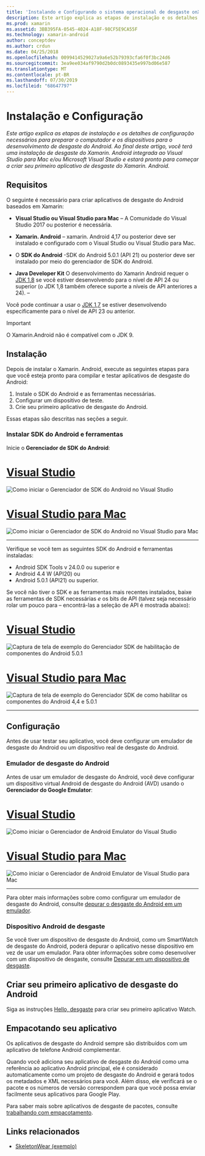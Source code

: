 ```yaml
---
title: 'Instalando e Configurando o sistema operacional de desgaste onXamarin. Android '
description: Este artigo explica as etapas de instalação e os detalhes de configuração necessários para preparar o computador e os dispositivos para o desenvolvimento de desgaste do Android. Ao final deste artigo, você terá uma instalação de desgaste do Xamarin. Android integrada ao Visual Studio para Mac e/ou Microsoft Visual Studio e estará pronto para começar a criar seu primeiro aplicativo de desgaste do Xamarin. Android.
ms.prod: xamarin
ms.assetid: 3BB395FA-0545-4024-A18F-98CF5E9CA55F
ms.technology: xamarin-android
author: conceptdev
ms.author: crdun
ms.date: 04/25/2018
ms.openlocfilehash: 0099414529027a9a6e52b79393cfa6f0f3bc24d6
ms.sourcegitcommit: 3ea9ee034af9790d2b0dc0893435e997bd06e587
ms.translationtype: MT
ms.contentlocale: pt-BR
ms.lasthandoff: 07/30/2019
ms.locfileid: "68647797"
---
```

# <a name="setup-and-installation"></a>Instalação e Configuração

_Este artigo explica as etapas de instalação e os detalhes de configuração necessários para preparar o computador e os dispositivos para o desenvolvimento de desgaste do Android. Ao final deste artigo, você terá uma instalação de desgaste do Xamarin. Android integrada ao Visual Studio para Mac e/ou Microsoft Visual Studio e estará pronto para começar a criar seu primeiro aplicativo de desgaste do Xamarin. Android._

## <a name="requirements"></a>Requisitos

O seguinte é necessário para criar aplicativos de desgaste do Android baseados em Xamarin:

-   **Visual Studio ou Visual Studio para Mac** &ndash; A Comunidade do Visual Studio 2017 ou posterior é necessária.

-   **Xamarin. Android** &ndash; xamarin. Android 4,17 ou posterior deve ser instalado e configurado com o Visual Studio ou Visual Studio para Mac.

-   O **SDK do Android** -SDK do Android 5.0.1 (API 21) ou posterior deve ser instalado por meio do gerenciador de SDK do Android.

-   **Java Developer Kit** O desenvolvimento do Xamarin Android requer o [JDK 1,8](https://www.oracle.com/technetwork/java/javase/downloads/jdk8-downloads-2133151.html) se você estiver desenvolvendo para o nível de API 24 ou superior (o JDK 1,8 também oferece suporte a níveis de API anteriores a 24). &ndash;

Você pode continuar a usar o [JDK 1,7](https://www.oracle.com/technetwork/java/javase/downloads/jdk7-downloads-1880260.html) se estiver desenvolvendo especificamente para o nível de API 23 ou anterior.

> [!IMPORTANT]
> O Xamarin.Android não é compatível com o JDK 9.

## <a name="installation"></a>Instalação

Depois de instalar o Xamarin. Android, execute as seguintes etapas para que você esteja pronto para compilar e testar aplicativos de desgaste do Android: 

1.  Instale o SDK do Android e as ferramentas necessárias.
2.  Configurar um dispositivo de teste.
3.  Crie seu primeiro aplicativo de desgaste do Android.

Essas etapas são descritas nas seções a seguir.


### <a name="install-android-sdk-and-tools"></a>Instalar SDK do Android e ferramentas 

Inicie o **Gerenciador de SDK do Android**: 

# <a name="visual-studiotabwindows"></a>[Visual Studio](#tab/windows)

![Como iniciar o Gerenciador de SDK do Android no Visual Studio](installation-images/vs/sdk-menu.png)

# <a name="visual-studio-for-mactabmacos"></a>[Visual Studio para Mac](#tab/macos)

![Como iniciar o Gerenciador de SDK do Android no Visual Studio para Mac](installation-images/xs/sdk-menu.png)

-----


Verifique se você tem as seguintes SDK do Android e ferramentas instaladas:

* Android SDK Tools v 24.0.0 ou superior e
* Android 4.4 W (API20) ou
* Android 5.0.1 (API21) ou superior.

Se você não tiver o SDK e as ferramentas mais recentes instalados, baixe as ferramentas de SDK necessárias *e* os bits de API (talvez seja necessário rolar um pouco para &ndash; encontrá-las a seleção de API é mostrada abaixo): 

# <a name="visual-studiotabwindows"></a>[Visual Studio](#tab/windows)

![Captura de tela de exemplo do Gerenciador SDK de habilitação de componentes do Android 5.0.1](installation-images/vs/sdk-select.png)

# <a name="visual-studio-for-mactabmacos"></a>[Visual Studio para Mac](#tab/macos)

![Captura de tela de exemplo do Gerenciador SDK de como habilitar os componentes do Android 4,4 e 5.0.1](installation-images/xs/sdk-select.png)

-----


## <a name="configuration"></a>Configuração

Antes de usar testar seu aplicativo, você deve configurar um emulador de desgaste do Android ou um dispositivo real de desgaste do Android. 


### <a name="android-wear-emulator"></a>Emulador de desgaste do Android

Antes de usar um emulador de desgaste do Android, você deve configurar um dispositivo virtual Android de desgaste do Android (AVD) usando o **Gerenciador do Google Emulator**:

# <a name="visual-studiotabwindows"></a>[Visual Studio](#tab/windows)

![Como iniciar o Gerenciador de Android Emulator do Visual Studio](installation-images/vs/emulator-menu.png)

# <a name="visual-studio-for-mactabmacos"></a>[Visual Studio para Mac](#tab/macos)

![Como iniciar o Gerenciador de Android Emulator de Visual Studio para Mac](installation-images/xs/emulator-menu.png)

-----

Para obter mais informações sobre como configurar um emulador de desgaste do Android, consulte [depurar o desgaste do Android em um emulador](~/android/wear/deploy-test/debug-on-emulator.md).


### <a name="android-wear-device"></a>Dispositivo Android de desgaste

Se você tiver um dispositivo de desgaste do Android, como um SmartWatch de desgaste do Android, poderá depurar o aplicativo nesse dispositivo em vez de usar um emulador. Para obter informações sobre como desenvolver com um dispositivo de desgaste, consulte [Depurar em um dispositivo de desgaste](~/android/wear/deploy-test/debug-on-device.md).


## <a name="create-your-first-android-wear-app"></a>Criar seu primeiro aplicativo de desgaste do Android

Siga as instruções [Hello, desgaste](~/android/wear/get-started/hello-wear.md) para criar seu primeiro aplicativo Watch.


## <a name="packaging-your-app"></a>Empacotando seu aplicativo

Os aplicativos de desgaste do Android sempre são distribuídos com um aplicativo de telefone Android complementar. 

Quando você adiciona seu aplicativo de desgaste do Android como uma referência ao aplicativo Android principal, ele é considerado automaticamente como um projeto de desgaste do Android e gerará todos os metadados e XML necessários para você. Além disso, ele verificará se o pacote e os números de versão correspondem para que você possa enviar facilmente seus aplicativos para Google Play. 

Para saber mais sobre aplicativos de desgaste de pacotes, consulte [trabalhando com empacotamento](~/android/wear/deploy-test/packaging.md).


## <a name="related-links"></a>Links relacionados

- [SkeletonWear (exemplo)](https://docs.microsoft.com/samples/xamarin/monodroid-samples/wear-skeletonwear)
